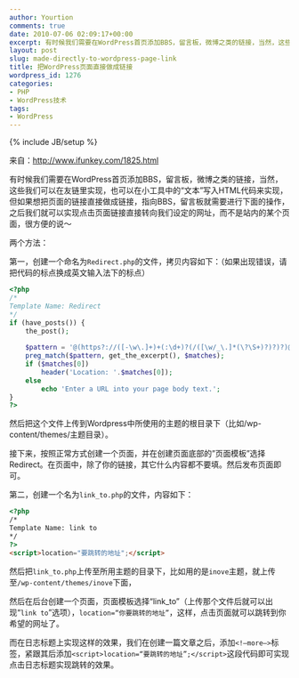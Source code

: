 ```yaml
---
author: Yourtion
comments: true
date: 2010-07-06 02:09:17+00:00
excerpt: 有时候我们需要在WordPress首页添加BBS，留言板，微博之类的链接，当然，这些我们可以在友链里实现，也可以在小工具中的“文本”写入HTML代码来实现，但如果想把页面的链接直接做成链接，指向BBS，留言板就需要进行下面的操作，之后我们就可以实现点击页面链接直接转向我们设定的网址，而不是站内的某个页面，很方便的说～
layout: post
slug: made-directly-to-wordpress-page-link
title: 把WordPress页面直接做成链接
wordpress_id: 1276
categories:
- PHP
- WordPress技术
tags:
- WordPress
---
```

{% include JB/setup %}

来自：http://www.ifunkey.com/1825.html

有时候我们需要在WordPress首页添加BBS，留言板，微博之类的链接，当然，这些我们可以在友链里实现，也可以在小工具中的“文本”写入HTML代码来实现，但如果想把页面的链接直接做成链接，指向BBS，留言板就需要进行下面的操作，之后我们就可以实现点击页面链接直接转向我们设定的网址，而不是站内的某个页面，很方便的说～

两个方法：

第一，创建一个命名为```Redirect.php```的文件，拷贝内容如下：（如果出现错误，请把代码的标点换成英文输入法下的标点）

```php
<?php
/*
Template Name: Redirect
*/
if (have_posts()) {
	the_post();
	
	$pattern = '@(https?://([-\w\.]+)+(:\d+)?(/([\w/_\.]*(\?\S+)?)?)?)@';
	preg_match($pattern, get_the_excerpt(), $matches);
	if ($matches[0]) 
		header('Location: '.$matches[0]);
	else 
		echo 'Enter a URL into your page body text.';
}
?>
```

然后把这个文件上传到Wordpress中所使用的主题的根目录下（比如/wp-content/themes/主题目录）。

接下来，按照正常方式创建一个页面，并在创建页面底部的”页面模板”选择Redirect。在页面中，除了你的链接，其它什么内容都不要填。然后发布页面即可。

第二，创建一个名为```link_to.php```的文件，内容如下：

```html
<?php
/*
Template Name: link to
*/
?>
<script>location="要跳转的地址";</script>
```

然后把```link_to.php```上传至所用主题的目录下，比如用的是```inove```主题，就上传至```/wp-content/themes/inove```下面，

然后在后台创建一个页面，页面模板选择“link_to”（上传那个文件后就可以出现“```link to```”选项），```location=“你要跳转的地址”```，这样，点击页面就可以跳转到你希望的网址了。

而在日志标题上实现这样的效果，我们在创建一篇文章之后，添加```<!–more–>```标签，紧跟其后添加```<script>location=“要跳转的地址”;</script>```这段代码即可实现点击日志标题实现跳转的效果。
